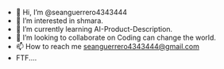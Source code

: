 - 👋 Hi, I’m @seanguerrero4343444
- 👀 I’m interested in shmara.
- 🌱 I’m currently learning AI-Product-Description.
- 💞️ I’m looking to collaborate on Coding can change the world.
- 📫 How to reach me seanguerrero4343444@gmail.com
- FTF....
<!----
seanguerrero4343444/seanguerrero4343444 is a ✨ specia


